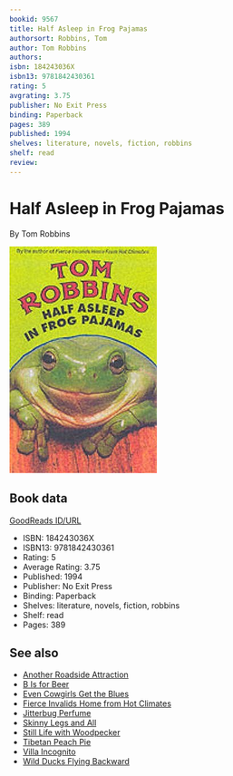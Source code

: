 ```yaml
---
bookid: 9567
title: Half Asleep in Frog Pajamas
authorsort: Robbins, Tom
author: Tom Robbins
authors: 
isbn: 184243036X
isbn13: 9781842430361
rating: 5
avgrating: 3.75
publisher: No Exit Press
binding: Paperback
pages: 389
published: 1994
shelves: literature, novels, fiction, robbins
shelf: read
review: 
---
```


# Half Asleep in Frog Pajamas

By Tom Robbins

![](../../assets/bookcovers/1347326626l/9567.jpg)

## Book data

[GoodReads ID/URL](https://www.goodreads.com/book/show/9567)

- ISBN: 184243036X
- ISBN13: 9781842430361
- Rating: 5
- Average Rating: 3.75
- Published: 1994
- Publisher: No Exit Press
- Binding: Paperback
- Shelves: literature, novels, fiction, robbins
- Shelf: read
- Pages: 389


## See also

- [Another Roadside Attraction](Another_Roadside_Attraction.md)
- [B Is for Beer](B_Is_for_Beer.md)
- [Even Cowgirls Get the Blues](Even_Cowgirls_Get_the_Blues.md)
- [Fierce Invalids Home from Hot Climates](Fierce_Invalids_Home_from_Hot_Climates.md)
- [Jitterbug Perfume](Jitterbug_Perfume.md)
- [Skinny Legs and All](Skinny_Legs_and_All.md)
- [Still Life with Woodpecker](Still_Life_with_Woodpecker.md)
- [Tibetan Peach Pie](Tibetan_Peach_Pie-_A_True_Account_of_an_Imaginative_Life.md)
- [Villa Incognito](Villa_Incognito.md)
- [Wild Ducks Flying Backward](Wild_Ducks_Flying_Backward.md)
